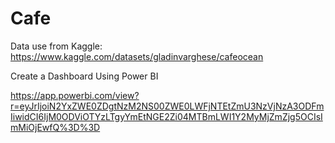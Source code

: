 # Cafe

Data use from Kaggle:
https://www.kaggle.com/datasets/gladinvarghese/cafeocean

Create a Dashboard Using Power BI

https://app.powerbi.com/view?r=eyJrIjoiN2YxZWE0ZDgtNzM2NS00ZWE0LWFjNTEtZmU3NzVjNzA3ODFmIiwidCI6IjM0ODViOTYzLTgyYmEtNGE2Zi04MTBmLWI1Y2MyMjZmZjg5OCIsImMiOjEwfQ%3D%3D
